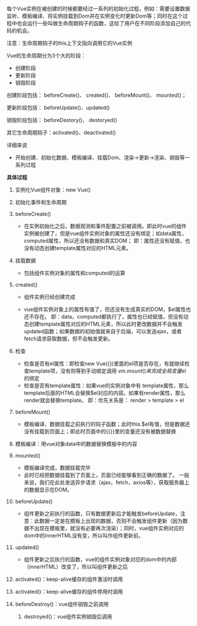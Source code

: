 每个Vue实例在被创建的时候都要经过一系列的初始化过程，例如：需要设置数据监听、模板编译、将实例挂载到Dom并在实例变化时更新Dom等；同时在这个过程中也会运行一些叫做生命周期钩子的函数，这给了用户在不同阶段添加自己的代码的机会。

注意：生命周期钩子的this上下文指向调用它的Vue实例

Vue的生命周期分为3个大的阶段：

* 创建阶段
* 更新阶段
* 销毁阶段

创建阶段包括： beforeCreate()、 created()、 beforeMount()、 mounted()；

更新阶段包括： beforeUpdate()、updated()

销毁阶段包括： beforeDestory()、 destoryed()

其它生命周期钩子：activated()、deactivated()

详细来说

* 开始创建、初始化数据、模板编译、挂载Dom、渲染→更新→渲染、销毁等一系列过程

**具体过程**

1. 实例化Vue组件对象：new Vue()

2. 初始化事件和生命周期

3. beforeCreate()
   * 在实例初始化之后，数据观测和事件配置之前被调用。即此时vue的组件实例被创建了，但是vue组件实例对象的属性还没有绑定；如data属性，computed属性，所以还没有数据和真实DOM； 即：属性还没有赋值，也没有动态创建template属性对应的HTML元素。

4. 挂载数据
   * 包括组件实例对象的属性和computed的运算

5. created()

   * 组件实例已经创建完成

   * vue组件实例对象上的属性有值了，但还没有生成真实的DOM，$el属性也还不存在。 即：data，computed都执行了，属性也已经赋值，但没有动态创建template属性对应的HTML元素，所以此时更改数据并不会触发updated函数；如果数据的初始值就来自于后端，可以发送ajax，或者fetch请求获取数据，但不会触发更新。

6. 检查
   * 检查是否有el属性：即检查new Vue({})里面的el项是否存在，有就继续检查template项，没有则等到手动绑定调用 vm.$mount()来完成全局变量$el的绑定
   * 检查是否有template属性：如果vue的实例对象中有 template属性，那么template后面的HTML会替换$el对应的内容。如果有render属性，那么render就会替换template。 即：优先关系是： render > template > el

7. beforeMount()
   * 模板编译、数据挂载之前执行的钩子函数；此时this.$el有值，但是数据还没有挂载到页面上；即此时页面中的{{}}里的变量还没有被数据替换

8. 模板编译：用vue对象data中的数据替换模板中的内容

9. mounted()
   * 模板编译完成，数据挂载完毕
   * 此时已经把数据挂载到了页面上，页面已经能够看到正确的数据了。 一般来说，我们在此处发送异步请求（ajax，fetch，axios等），获取服务器上的数据显示在DOM。

10. beforeUpdate()
    * 组件更新之前执行的函数，只有数据更新后才能触发beforeUpdate，注意：此数据一定是在模板上出现的数据，否则不会触发组件更新（因为数据不出现在模板里，就没有必要再次渲染）；同时，vue组件实例对应的dom中的innerHTML没有变，所以叫作组件更新前。

11. updated()
    * 组件更新之后执行的函数，vue的组件实例对象对应的dom中的内部（innerHTML）改变了，所以叫组件更新之后

12. activated()：keep-alive缓存的组件激活时调用

13. activated()：keep-alive缓存的组件停用时调用

14. beforeDestroy()：vue组件销毁之前调用

    1. destroyed()：vue组件实例销毁后调用
